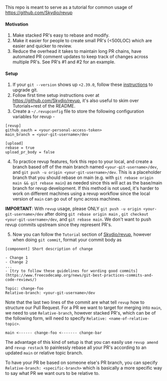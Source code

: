 This repo is meant to serve as a tutorial for common usage of https://github.com/Skydio/revup

#### Motivation

1. Make stacked PR's easy to rebase and modify.
2. Make it easier for people to create small PR's (<500LOC) which are easier and quicker to review.
3. Reduce the overhead it takes to maintain long PR chains, have automated PR comment updates to keep track of changes across multiple PR's. See PR's #1 and #2 for an example.

#### Setup

1. If your `git --version` shows up `<2.39.0`, follow these [instructions](https://askubuntu.com/questions/568591/how-do-i-install-the-latest-version-of-git-with-apt) to upgrade git.
2. Follow first time setup instructions over at https://github.com/Skydio/revup, it's also useful to skim over Tutorials+rest of the README.
3. Create a `~/.revupconfig` file to store the following configuration variables for revup -

```
[revup]
github_oauth = <your-personal-access-token>
main_branch = <your-git-username>/dev

[upload]
rebase = true
upload_pr_body = false

```

4. To practice revup features, fork this repo to your local, and create a branch based off of the main branch named `<your-git-username>/dev`, and `git push -u origin <your-git-username>/dev`.
   This is a placeholder branch that you should rebase on main (e.g. with `git rebase origin main && git rebase main`) as needed since this will act as the base/main branch for revup development.
   If this method is not used, it's harder to work on different machines using a revup workflow since the local version of `main` can go out of sync across machines.

**IMPORTANT**: With `revup` usage, please ONLY `git push -u origin <your-git-username>/dev` after doing `git rebase origin main` , `git checkout <your-git-username>/dev`, and `git rebase main`. We don't want to push revup commits upstream since they represent PR's.

5. Now you can follow the `Tutorial` section of [Skydio/revup](https://github.com/Skydio/revup), however when doing `git commit`, format your commit body as

```
[component] Short description of change

- Change 1
- Change 2
...
- [try to follow these guidelines for wording good commits](https://www.freecodecamp.org/news/git-best-practices-commits-and-code-reviews/)

Topic: change-foo
Relative-branch: <your-git-username>/dev
```

Note that the last two lines of the commit are what tell `revup` how to structure our Pull Request.
For a PR we want to target for merging into `main`, we need to use `Relative-branch`, however stacked PR's, which can be of the following form, will need to specify `Relative: <name-of-relative-topic>`.

```
main <------ change-foo <------- change-bar
```

The advantage of this kind of setup is that you can easily use `revup amend` and `revup restack` to painlessly rebase all your PR's according to an updated `main` or relative topic branch.

To have your PR be based on someone else's PR branch, you can specify `Relative-branch: <specific-branch>` which is basically a more specific way to say what PR we want ours to be relative to.
